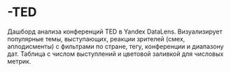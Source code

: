 # -TED
Дашборд анализа конференций TED в Yandex DataLens. Визуализирует популярные темы, выступающих, реакции зрителей (смех, аплодисменты) с фильтрами по стране, тегу, конференции и диапазону дат. Таблица с числом выступлений и цветовой заливкой для числовых метрик.
